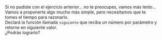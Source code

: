 Si no pudiste con el ejercicio anterior... no te preocupes, vamos más lento...<br>
Vamos a proponerte algo mucho más simple, pero necesitamos que te tomes el tiempo para razonarlo. <br>
Declará la función llamada `siguiente`
 que reciba un número por parámetro y retorne en siguiente valor. <br>
¿Podrás lograrlo?

